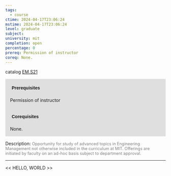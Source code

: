 ```yaml
---
tags:
  - course
ctime: 2024-04-17T23:06:24
mstime: 2024-04-17T23:06:24
level: graduate
subject: 
university: mit
completion: open
percentage: 0
prereq: Permission of instructor
coreq: None.
---
```


catalog [EM.S21](http://student.mit.edu/catalog/mEMa.html#EM.S21)

<span style="display: block; padding: 15px; background-color: rgb(100, 100, 100, 0.2);"><font id="m_prereq3914_0" style="display: block; font-family: Arial, sans-serif; font-weight: bold; padding: 5px">Prerequisites</font><br><span id="prereq3914_0">Permission of instructor</span></span>
<span style="display: block; padding: 15px; background-color: rgb(100, 100, 100, 0.2);"><font id="m_coreq3914_0" style="display: block; font-family: Arial, sans-serif; font-weight: bold; padding: 5px">Corequisites</font><br><span id="coreq3914_0">None.</span></span>

<font style="">Description:</font>
<font style="color: grey; font-size: 0.8rem;">Opportunity for study of advanced topics in Engineering Management not otherwise included in the curriculum at MIT. Offerings are initiated by faculty on an ad-hoc basis subject to department approval.</font>



---

<< HELLO, WORLD >>
